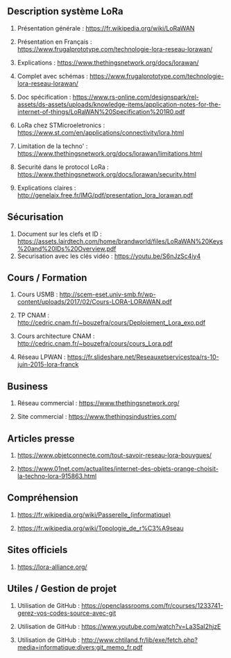 ## Description système LoRa

1. Présentation générale : https://fr.wikipedia.org/wiki/LoRaWAN

2. Présentation en Français : https://www.frugalprototype.com/technologie-lora-reseau-lorawan/

3. Explications : https://www.thethingsnetwork.org/docs/lorawan/

4. Complet avec schémas : https://www.frugalprototype.com/technologie-lora-reseau-lorawan/

5. Doc spécification : https://www.rs-online.com/designspark/rel-assets/ds-assets/uploads/knowledge-items/application-notes-for-the-internet-of-things/LoRaWAN%20Specification%201R0.pdf

6. LoRa chez STMicroeletronics : https://www.st.com/en/applications/connectivity/lora.html

7. Limitation de la techno' : https://www.thethingsnetwork.org/docs/lorawan/limitations.html

8. Securité dans le protocol LoRa : https://www.thethingsnetwork.org/docs/lorawan/security.html

9. Explications claires : http://genelaix.free.fr/IMG/pdf/presentation_lora_lorawan.pdf

## Sécurisation 

1. Document sur les clefs et ID : https://assets.lairdtech.com/home/brandworld/files/LoRaWAN%20Keys%20and%20IDs%20Overview.pdf 
2. Securisation avec les clés vidéo : https://youtu.be/S6nJzSc4iy4


## Cours / Formation

1. Cours USMB : http://scem-eset.univ-smb.fr/wp-content/uploads/2017/02/Cours-LORA-LORAWAN.pdf

2. TP CNAM : http://cedric.cnam.fr/~bouzefra/cours/Deploiement_Lora_exo.pdf

3. Cours architecture CNAM : http://cedric.cnam.fr/~bouzefra/cours/cours_Lora.pdf

4. Réseau LPWAN : https://fr.slideshare.net/Reseauxetservicestpa/rs-10-juin-2015-lora-franck


## Business

1. Réseau commercial : https://www.thethingsnetwork.org/

2. Site commercial : https://www.thethingsindustries.com/


## Articles presse

1. https://www.objetconnecte.com/tout-savoir-reseau-lora-bouygues/

2. https://www.01net.com/actualites/internet-des-objets-orange-choisit-la-techno-lora-915863.html


## Compréhension 

1. https://fr.wikipedia.org/wiki/Passerelle_(informatique)

2. https://fr.wikipedia.org/wiki/Topologie_de_r%C3%A9seau

## Sites officiels

1. https://lora-alliance.org/


## Utiles / Gestion de projet

1. Utilisation de GitHub : https://openclassrooms.com/fr/courses/1233741-gerez-vos-codes-source-avec-git 

2. Utilisation de GitHub : https://www.youtube.com/watch?v=La3SaI2hjzE

3. Utilisation de GitHub : http://www.chtiland.fr/lib/exe/fetch.php?media=informatique:divers:git_memo_fr.pdf
